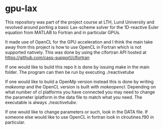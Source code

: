 # gpu-lax
This repository was part of the project course at LTH, Lund University and revolved around porting a basic Lax-scheme solver for the 1D-reactive Euler equation from MATLAB to Fortran and in particular GPUs.

It made use of OpenCL for the GPU acceleration and I think the main take away from this project is how to use OpenCL in Fortran which is not supported natively. This was done by using the clfortran API hosted at https://github.com/cass-support/clfortran

If one would like to build this repo it is done by issuing make in the main folder. The program can then be run by executing ./reactivetube

If one would like to build a OpenMp version instead this is done by writing $make omp$ and the OpenCL version is built with $make opencl$. Depending on what number of cl platforms you have connected you may need to change the parameter iplatform in the data file to match what you need. The executable is always $./reactivetube$.

If one would like to change parameters or such, look in the DATA file. If someone else would like to use OpenCL in fortran look in clroutines.f90 in particular.
